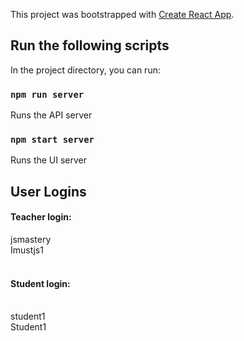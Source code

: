 This project was bootstrapped with [Create React App](https://github.com/facebook/create-react-app).

## Run the following scripts

In the project directory, you can run:

### `npm run server`

Runs the API server<br>

### `npm start server`

Runs the UI server<br>

## User Logins

#### Teacher login: <br>

jsmastery<br>
Imustjs1<br>
<br>
#### Student login: <br>
<br>
student1<br>
Student1<br>